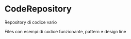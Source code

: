 # CodeRepository
Repository di codice vario

Files con esempi di codice funzionante, pattern e design line
